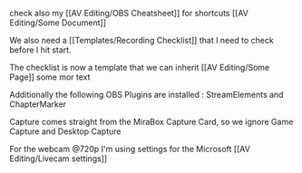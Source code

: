 check also my [[AV Editing/OBS Cheatsheet]] for shortcuts [[AV Editing/Some Document]]

We also need a [[Templates/Recording Checklist]] that I need to  check before I hit start.

The checklist is now a template that we can inherit [[AV Editing/Some Page]] some mor text


Additionally the following OBS Plugins are installed : StreamElements and ChapterMarker

Capture comes straight from the MiraBox Capture Card, so we ignore Game Capture and Desktop Capture

For the webcam @720p I'm using settings for the Microsoft [[AV Editing/Livecam settings]]